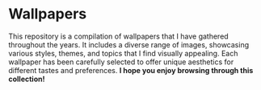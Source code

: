 # Wallpapers
This repository is a compilation of wallpapers that I have gathered throughout the years. It includes a diverse range of images, showcasing various styles, themes, and topics that I find visually appealing. Each wallpaper has been carefully selected to offer unique aesthetics for different tastes and preferences. **I hope you enjoy browsing through this collection!**
